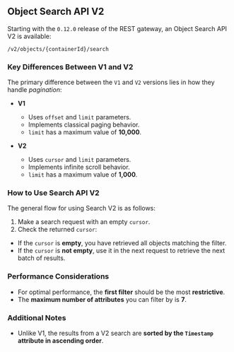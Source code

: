 ## Object Search API V2

Starting with the `0.12.0` release of the REST gateway, an Object Search API V2 is available:

```
/v2/objects/{containerId}/search
```

### Key Differences Between V1 and V2

The primary difference between the `V1` and `V2` versions lies in how they handle _pagination_:

- **V1**
    - Uses `offset` and `limit` parameters.
    - Implements classical paging behavior.
    - `limit` has a maximum value of **10,000**.

- **V2**
    - Uses `cursor` and `limit` parameters.
    - Implements infinite scroll behavior.
    - `limit` has a maximum value of **1,000**.

### How to Use Search API V2

The general flow for using Search V2 is as follows:

1. Make a search request with an empty `cursor`.
2. Check the returned `cursor`:

- If the `cursor` is **empty**, you have retrieved all objects matching the filter.
- If the `cursor` is **not empty**, use it in the next request to retrieve the next batch of results.

### Performance Considerations

- For optimal performance, the **first filter** should be the most **restrictive**.
- The **maximum number of attributes** you can filter by is **7**.

### Additional Notes

- Unlike V1, the results from a V2 search are **sorted by the `Timestamp` attribute in ascending order**.
